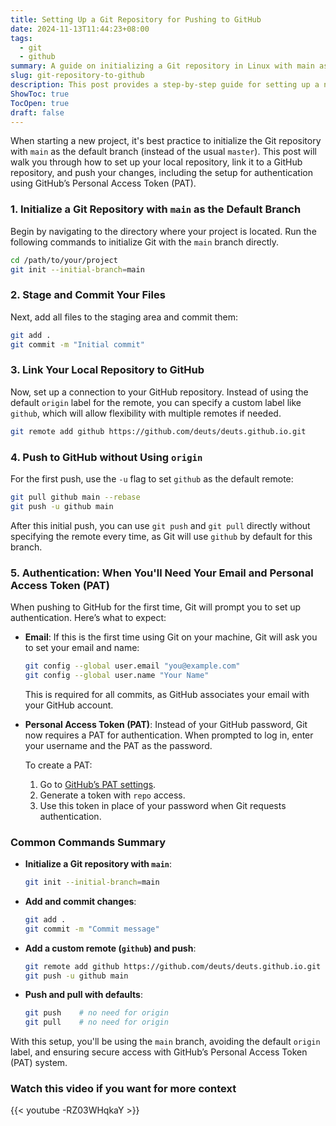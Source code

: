 ```yaml
---
title: Setting Up a Git Repository for Pushing to GitHub
date: 2024-11-13T11:44:23+08:00
tags:
  - git
  - github
summary: A guide on initializing a Git repository in Linux with main as the default branch and securely pushing to GitHub using a Personal Access Token (PAT), ideal for those looking to streamline their Git setup.
slug: git-repository-to-github
description: This post provides a step-by-step guide for setting up a new Git repository with main as the initial branch and linking it to a GitHub repository without relying on the default origin label. It includes details on staging and committing files, pushing to a custom remote, and handling authentication with GitHub’s Personal Access Token (PAT) system. This streamlined approach helps ensure secure and efficient repository management on GitHub, making it easier to use common Git commands (push and pull) without needing to specify a remote every time.
ShowToc: true
TocOpen: true
draft: false
---
```

When starting a new project, it's best practice to initialize the Git repository with `main` as the default branch (instead of the usual `master`). This post will walk you through how to set up your local repository, link it to a GitHub repository, and push your changes, including the setup for authentication using GitHub’s Personal Access Token (PAT).

### 1. Initialize a Git Repository with `main` as the Default Branch

Begin by navigating to the directory where your project is located. Run the following commands to initialize Git with the `main` branch directly.

```bash
cd /path/to/your/project
git init --initial-branch=main
```

### 2. Stage and Commit Your Files

Next, add all files to the staging area and commit them:

```bash
git add .
git commit -m "Initial commit"
```

### 3. Link Your Local Repository to GitHub

Now, set up a connection to your GitHub repository. Instead of using the default `origin` label for the remote, you can specify a custom label like `github`, which will allow flexibility with multiple remotes if needed.

```bash
git remote add github https://github.com/deuts/deuts.github.io.git
```

### 4. Push to GitHub without Using `origin`

For the first push, use the `-u` flag to set `github` as the default remote:

```bash
git pull github main --rebase
git push -u github main
```

After this initial push, you can use `git push` and `git pull` directly without specifying the remote every time, as Git will use `github` by default for this branch.

### 5. Authentication: When You'll Need Your Email and Personal Access Token (PAT)

When pushing to GitHub for the first time, Git will prompt you to set up authentication. Here’s what to expect:

- **Email**: If this is the first time using Git on your machine, Git will ask you to set your email and name:
  ```bash
  git config --global user.email "you@example.com"
  git config --global user.name "Your Name"
  ```
  This is required for all commits, as GitHub associates your email with your GitHub account.

- **Personal Access Token (PAT)**: Instead of your GitHub password, Git now requires a PAT for authentication. When prompted to log in, enter your username and the PAT as the password.

  To create a PAT:
  1. Go to [GitHub’s PAT settings](https://github.com/settings/tokens).
  2. Generate a token with `repo` access.
  3. Use this token in place of your password when Git requests authentication.

### Common Commands Summary

- **Initialize a Git repository with `main`**:
  ```bash
  git init --initial-branch=main
  ```
- **Add and commit changes**:
  ```bash
  git add .
  git commit -m "Commit message"
  ```
- **Add a custom remote (`github`) and push**:
  ```bash
  git remote add github https://github.com/deuts/deuts.github.io.git
  git push -u github main
  ```
- **Push and pull with defaults**:
  ```bash
  git push    # no need for origin
  git pull    # no need for origin
  ```

With this setup, you'll be using the `main` branch, avoiding the default `origin` label, and ensuring secure access with GitHub’s Personal Access Token (PAT) system.

### Watch this video if you want for more context
{{< youtube -RZ03WHqkaY >}}
